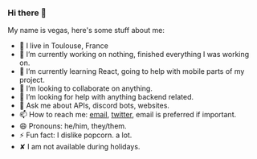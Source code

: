 ### Hi there 👋

My name is vegas, here's some stuff about me:

- 📍 I live in Toulouse, France
- 🔭 I’m currently working on nothing, finished everything I was working on.
- 🌱 I’m currently learning React, going to help with mobile parts of my project.
- 👯 I’m looking to collaborate on anything.
- 🤔 I’m looking for help with anything backend related.
- 💬 Ask me about APIs, discord bots, websites.
- 📫 How to reach me: [email](venirev3@gmail.com), [twitter](enxsbackup), email is preferred if important.
- 😄 Pronouns: he/him, they/them.
- ⚡ Fun fact: I dislike popcorn. a lot.
- ✘ I am not available during holidays.
